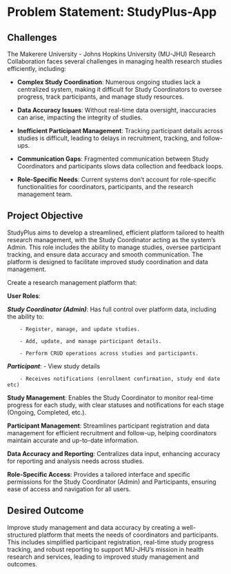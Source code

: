 # Problem Statement: StudyPlus-App

## Challenges
The Makerere University - Johns Hopkins University (MU-JHU) Research Collaboration faces several challenges in managing health research studies efficiently, including:

- **Complex Study Coordination**: Numerous ongoing studies lack a centralized system, making it difficult for Study Coordinators to oversee progress, track participants, and manage study resources.

- **Data Accuracy Issues**: Without real-time data oversight, inaccuracies can arise, impacting the integrity of studies.

- **Inefficient Participant Management**: Tracking participant details across studies is difficult, leading to delays in recruitment, tracking, and follow-ups.

- **Communication Gaps**: Fragmented communication between Study Coordinators and participants slows data collection and feedback loops.

- **Role-Specific Needs**: Current systems don’t account for role-specific functionalities for coordinators, participants, and the research management team.

## Project Objective
StudyPlus aims to develop a streamlined, efficient platform tailored to health research management, with the Study Coordinator acting as the system’s Admin. This role includes the ability to manage studies, oversee participant tracking, and ensure data accuracy and smooth communication. The platform is designed to facilitate improved study coordination and data management. 

Create a research management platform that:

   **User Roles**:

   ***Study Coordinator (Admin)***: Has full control over platform data, including the ability to:
   
        - Register, manage, and update studies.
        
        - Add, update, and manage participant details.
        
        - Perform CRUD operations across studies and participants.
        
   ***Participant***: 
        - View study details
        
        - Receives notifications (enrollment confirmation, study end date etc)
        
**Study Management**: Enables the Study Coordinator to monitor real-time progress for each study, with clear statuses and notifications for each stage (Ongoing, Completed, etc.).

**Participant Management**: Streamlines participant registration and data management for efficient recruitment and follow-up, helping coordinators maintain accurate and up-to-date information.

**Data Accuracy and Reporting**: Centralizes data input, enhancing accuracy for reporting and analysis needs across studies.

**Role-Specific Access**: Provides a tailored interface and specific permissions for the Study Coordinator (Admin) and Participants, ensuring ease of access and navigation for all users.

## Desired Outcome

Improve study management and data accuracy by creating a well-structured platform that meets the needs of coordinators and participants. This includes simplified participant registration, real-time study progress tracking, and robust reporting to support MU-JHU’s mission in health research and services, leading to improved study management and outcomes.
